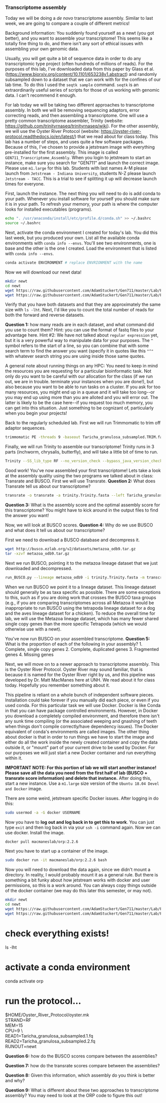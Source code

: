 ### Transcriptome assembly

Today we will be doing a *de novo* transcriptome assembly. Similar to last week, we are going to compare a couple of different metrics!

Background information: You suddenly found yourself as a newt (you got better), and you want to assemble your transcriptome! This seems like a totally fine thing to do, and there isn't any sort of ethical issues with assembling your own genomic data. 

Usually, you will get quite a bit of sequence data in order to do any transcriptomic type project (often hundreds of millions of reads). For the purposes of this lab, I've downloaded data from this paper by Glass et al. (https://www.biorxiv.org/content/10.1101/653238v1.abstract) and randomly subsampled down to a dataset that we can work with for the confines of our lab time. To do this I used the `seqtk sample` command. `seqtk` is an extraordinarily useful series of scripts for those of us working with genomic data. I can't recommend it enough.


For lab today we will be taking two different approaches to transcriptome assembly. In both we will be removing sequencing adaptors, error correcting reads, and then assembling a transcriptome. One will use a pretty common transcriptome assembler, Trinity (website: https://github.com/trinityrnaseq/trinityrnaseq/wiki). For the other assembly, we will use the Oyster River Protocol (website: https://oyster-river-protocol.readthedocs.io/en/latest/) that we read about for class today. This lab has a number of steps, and uses quite a few software packages. Because of this, I've chosen to provide a jetstream image with everything pre-installed for the first assembly. This image is called `GEN711_Transcriptome_Assembly`. When you login to jetstream to start an instance, make sure you search for "GEN711" and launch the correct image. Please use `m1.large` for this lab. Students with last names A-M please launch from `Jetstream - Indiana University`, students N-Z please launch `Jetstream - TACC`. This is a trial to see if splitting it up will decrease launch times for everyone.


First, launch the instance. The next thing you will need to do is add conda to your path. Whenever you install software for yourself you should make sure it is in your path. To refresh your memory, your path is where the computer looks for installed executables (programs).

```bash
echo ". /usr/anaconda/install/etc/profile.d/conda.sh" >> ~/.bashrc
source ~/.bashrc
```

Next, activate the conda environment I created for today's lab. You did this last week, but you produced your own. List all the available conda environments with `conda info --envs`. You'll see two environments, one is base and the other is the one I created. Load the environment that is listed with `conda info --envs`.

```bash
conda activate ENVIRONMENT # replace ENVRIONMENT with the name
```


Now we will download our newt data!

```bash
mkdir newt
cd newt
wget https://raw.githubusercontent.com/AdamStuckert/Gen711/master/Lab/Files/Taricha_granulosa_subsampled.1.fq
wget https://raw.githubusercontent.com/AdamStuckert/Gen711/master/Lab/Files/Taricha_granulosa_subsampled.2.fq
```

Verify that you have both datasets and that they are approximately the same size with `ls -lht`. Next, I'd like you to count the total number of reads for both the forward and reverse datasets. 

**Question 1:** how many reads are in each dataset, and what command did you use to count them? Hint: you can use the format of fastq files to your advantage here. Hint #2: We have not talked about `regular expression` yet, but it is a very powerful way to manipulate data for your purposes. The `^` symbol refers to the start of a line, so you can combine that with some search term to find the answer you want (specify it in quotes like this `"^"` with whatever search string you are using inside those same quotes.

A general note about running things on any HPC: You need to keep in mind the resources you are requesting for a particular bioinformatic task. Not only do you want to be careful with our allocation for the class (if we run out, we are in trouble. terminate your instances when you are done!), but also because you want to be able to run tasks on a cluster. If you ask for too many resources, you might end up in a queue and it will take too long--or you may end up using more than you are alloted and you will error out. The latter is likely to be the case here--if you request too much memory, you can get into this situation. Just something to be cognizant of, particularly when you begin your projects!

Back to the regularly scheduled lab. First we will run Trimmomatic to trim off adaptor sequences.

```bash
trimmomatic PE -threads 9 -baseout Taricha_granulosa_subsampled.TRIM.fastq Taricha_granulosa_subsampled.1.fq Taricha_granulosa_subsampled.2.fq LEADING:3 TRAILING:3 ILLUMINACLIP:${MAKEDIR}/barcodes/barcodes.fa:2:30:10:8:TRUE MINLEN:25
```

Finally, we will run Trinity to assemble our transcriptome! Trinity runs in 3 parts (inchworm, chrysalis, butterfly), and will take a little bit of time to run.

```bash
Trinity --SS_lib_type RF --no_version_check --bypass_java_version_check --no_normalize_reads --seqType fq --output trinity/ --max_memory 20G --left Taricha_granulosa_subsampled.TRIM_1P.fastq  --right Taricha_granulosa_subsampled.TRIM_2P.fastq  --CPU 9 --inchworm_cpu 9 --full_cleanup
```

Good work! You've now assembled your first transcriptome! Lets take a look at the assembly quality using the two programs we talked about in class: Transrate and BUSCO. First we will use Transrate.  **Question 2:** What does Transrate tell us about our transcriptome?

```bash
transrate -o transrate -a trinity.Trinity.fasta --left Taricha_granulosa_subsampled.TRIM_1P.fastq  --right Taricha_granulosa_subsampled.TRIM_2P.fastq -t 9
```

**Question 3:** What is the assembly score and the optimal assembly score for this transcriptome? You might have to kick around in the output files to find the answer you want! 
 
Now, we will look at BUSCO scores. **Question 4:** Why do we use BUSCO and what does it tell us about our transcriptome?


First we need to download a BUSCO database and decompress it.

```bash
wget http://busco.ezlab.org/v2/datasets/metazoa_odb9.tar.gz
tar -xzvf metazoa_odb9.tar.gz
```

Next we run BUSCO, pointing it to the metazoa lineage dataset that we just downloaded and decompressed.

```bash
run_BUSCO.py --lineage metazoa_odb9 -i trinity.Trinity.fasta -m transcriptome --cpu 9 -o busco_trinity 
```

When we run BUSCO we point it to a lineage dataset. This lineage dataset should generally be as taxa specific as possible. There are some exceptions to this, such as if you are doing work that crosses the BUSCO taxa groups (e.g., if you are comparing transcriptomes across all Metazoa it would be inappropriate to run BUSCO using the tetrapoda lineage dataset for a dog and the aves lineage dataset for a chicken). To reduce the overall time for lab, we will use the Metazoa lineage dataset, which has many fewer shared single copy genes than the more specific Tetrapoda (which we would otherwise use with a newt).

You've now run BUSCO on your assembled transcriptome. **Question 5:** What is the proportion of each of the following in your assembly?
	1. Complete, single copy genes
	2. Complete, duplicated genes
	3. Fragmented genes
	4. Missing genes


Next, we will move on to a newer approach to transcriptome assembly. This is the Oyster River Protocol. Oyster River may sound familiar, that is because it is named for the Oyster River right by us, and this pipeline was developed by Dr. Matt MacManes here at UNH. We read about it for class today. Hopefully you remember something about it.

This pipeline is reliant on a whole bunch of independent software pieces. Installation could take forever if you manually did each piece, or even if you used conda. For this particular task we will use Docker. Docker is like Conda in that you can have package controlled environments. However, in Docker you download a completely compiled environment, and therefore there isn't any sunk time compiling (or the associated weeping and gnashing of teeth when things don't compile correctly/have dependency issues). The Docker equivalent of conda's environments are called images. The other thing about docker is that in order to run things we have to start the image and either do all the work inside the newly created container and copy the data outside it, or "mount" part of your current drive to be used by Docker. For our purposes we will just start a new Docker container and run everything within it.


**IMPORTANT NOTE: For this portion of lab we will start another instance! Please save all the data you need from the first half of lab (BUSCO + transrate score information) and delete that instance.** After doing this, start a new instance. Use a `m1.large` size version of the `Ubuntu 18.04 Devel and Docker` image.

There are some weird, jetstream specific Docker issues. After logging in do this:

```bash
sudo usermod -a -G docker USERNAME
```

Now you have to **log out and log back in to get this to work**. You can just type `exit` and then log back in via your `ssh -i` command again. Now we can use docker. Install the image.

```bash
docker pull macmaneslab/orp:2.2.6
```

Next you have to start up a container of the image. 

```bash
sudo docker run -it macmaneslab/orp:2.2.6 bash
```

Now you will need to download the data again, since we didn't mount a directory. In reality, I would probably mount it as a general rule. But there is something a bit funky about how jetstream works with docker and user permissions, so this is a work around. You can always copy things outside of the docker container (we may do this later this semester, or may not).

```bash
mkdir newt
cd newt
wget https://raw.githubusercontent.com/AdamStuckert/Gen711/master/Lab/Files/Taricha_granulosa_subsampled.1.fq
wget https://raw.githubusercontent.com/AdamStuckert/Gen711/master/Lab/Files/Taricha_granulosa_subsampled.2.fq
```

# check everything exists!
ls -lht

# activate a conda environment
conda activate orp

# run the protocol...
$HOME/Oyster_River_Protocol/oyster.mk \
STRAND=RF \
MEM=15 \
CPU=9 \   
READ1=Taricha_granulosa_subsampled.1.fq \
READ2=Taricha_granulosa_subsampled.2.fq \
RUNOUT=newt

**Question 6:** how do the BUSCO scores compare between the assemblies?

**Question 7:** how do the transrate scores compare between the assemblies?

**Question 8:** Given this information, which assembly do you think is better and why?

**Question 9:** What is different about these two approaches to transcriptome assembly? You may need to look at the ORP code to figure this out!
